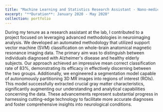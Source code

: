 ```yaml
---
title: "Machine Learning and Statistics Research Assistant - Nano-medicine Center (NEU) "
excerpt: "**Duration**: January 2020 - May 2020"
collection: portfolio
---
```


During my tenure as a research assistant at the lab, I contributed to a project focused on leveraging advanced methodologies in neuroimaging analysis. We developed an automated methodology that utilized support vector machine (SVM) classification on whole-brain anatomical magnetic resonance imaging data. The primary aim was to distinguish between individuals diagnosed with Alzheimer's disease and healthy elderly subjects. Our approach achieved an impressive mean correct classification rate of 83%, demonstrating its efficacy in effectively discerning between the two groups. Additionally, we engineered a segmentation model capable of autonomously partitioning 3D MR images into regions of interest (ROIs). This model successfully extracted crucial gray matter characteristics, significantly augmenting our understanding and analytical capabilities concerning the data. These advancements represent substantial progress in harnessing cutting-edge technology to facilitate more accurate diagnoses and foster comprehensive insights into neurological conditions.

